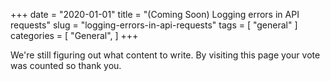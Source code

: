 +++
date = "2020-01-01"
title = "(Coming Soon) Logging errors in API requests"
slug = "logging-errors-in-api-requests"
tags = [
    "general"
]
categories = [
    "General",
]
+++

We're still figuring out what content to write. By visiting this page your vote was counted so thank you.